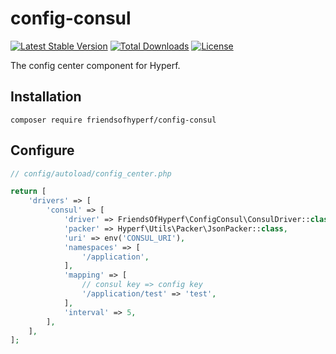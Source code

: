 # config-consul

[![Latest Stable Version](https://img.shields.io/packagist/v/friendsofhyperf/config-consul)](https://packagist.org/packages/friendsofhyperf/config-consul)
[![Total Downloads](https://img.shields.io/packagist/dt/friendsofhyperf/config-consul)](https://packagist.org/packages/friendsofhyperf/config-consul)
[![License](https://img.shields.io/packagist/l/friendsofhyperf/config-consul)](https://github.com/friendsofhyperf/config-consul)

The config center component for Hyperf.

## Installation

~~~base
composer require friendsofhyperf/config-consul
~~~

## Configure

~~~php
// config/autoload/config_center.php

return [
    'drivers' => [
        'consul' => [
            'driver' => FriendsOfHyperf\ConfigConsul\ConsulDriver::class,
            'packer' => Hyperf\Utils\Packer\JsonPacker::class,
            'uri' => env('CONSUL_URI'),
            'namespaces' => [
                '/application',
            ],
            'mapping' => [
                // consul key => config key
                '/application/test' => 'test',
            ],
            'interval' => 5,
        ],
    ],
];
~~~

